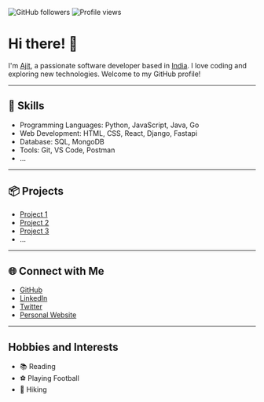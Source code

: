 ![GitHub followers](https://img.shields.io/github/followers/your-username?style=social)
![Profile views](https://gpvc.arturio.dev/aj7tt)

# Hi there! 👋

I'm [Ajit](https://github.com/aj7tt), a passionate software developer based in [India](https://en.wikipedia.org/wiki/List_of_cities_and_towns_in_your_location). I love coding and exploring new technologies. Welcome to my GitHub profile!

<!-- Add more details about yourself, your skills, projects, and interests here. -->

---

## 🔧 Skills

- Programming Languages: Python, JavaScript, Java, Go
- Web Development: HTML, CSS, React, Django, Fastapi
- Database: SQL, MongoDB
- Tools: Git, VS Code, Postman
- ...

---

## 📦 Projects

- [Project 1]([https://github.com/your-username/project-1](https://github.com/aj7tt/Emogify))
- [Project 2](https://github.com/your-username/project-2)
- [Project 3](https://github.com/your-username/project-3)
- ...

---

## 🌐 Connect with Me

- [GitHub](https://github.com/aj7tt)
- [LinkedIn](https://www.linkedin.com/in/aj7t)
- [Twitter](https://twitter.com/aj7t)
- [Personal Website](https://www.your-website.com)

---

<!-- Add any other sections you want, such as contributions, hobbies, or contact information. -->
## Hobbies and Interests

- 📚 Reading
- ⚽ Playing Football
- 🌄 Hiking

